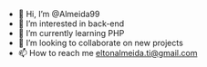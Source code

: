 - 👋 Hi, I’m @Almeida99
- 👀 I’m interested in  back-end 
- 🌱 I’m currently learning PHP
- 💞️ I’m looking to collaborate on new projects
- 📫 How to reach me eltonalmeida.ti@gmail.com

<!---
Almeida99/Almeida99 is a ✨ special ✨ repository because its `README.md` (this file) appears on your GitHub profile.
You can click the Preview link to take a look at your changes.
--->
